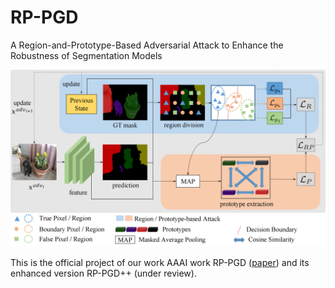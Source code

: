 # RP-PGD
A Region-and-Prototype-Based Adversarial Attack to Enhance the Robustness of Segmentation Models

![Attack Pipeline of RP-PGD](fig/fig-arch.png)

This is the official project of our work AAAI work RP-PGD ([paper]([URL地址](https://ojs.aaai.org/index.php/AAAI/article/view/33122))) and its enhanced version RP-PGD++ (under review).
